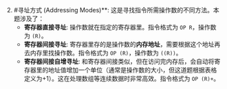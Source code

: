 2.  #寻址方式 (Addressing Modes)**: 这是寻找指令所需操作数的不同方法。本题涉及了：
    *   **寄存器直接寻址**: 操作数就在指定的寄存器里。指令格式为 `OP R`，操作数为 `(R)`。
    *   **寄存器间接寻址**: 寄存器里存的是操作数的**内存地址**，需要根据这个地址再去内存里找操作数。指令格式为 `OP (R)`，操作数为 `((R))`。
    *   **寄存器间接自增寻址**: 和寄存器间接类似，但在访问完内存后，会自动将寄存器里的地址值增加一个单位（通常是操作数的大小，但这道题根据表格定义为+1）。这在处理数组等连续数据时非常高效。指令格式为 `OP (R)+`。
